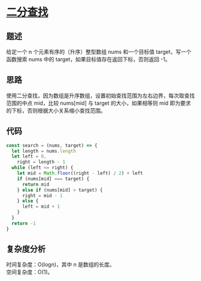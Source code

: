 # [二分查找](https://leetcode.cn/problems/binary-search)

## 题述

给定一个 n 个元素有序的（升序）整型数组 nums 和一个目标值 target，写一个函数搜索 nums 中的 target，如果目标值存在返回下标，否则返回 -1。

## 思路

使用二分查找，因为数组是升序数组，设置初始查找范围为左右边界，每次取查找范围的中点 mid，比较 nums[mid] 与 target 的大小，如果相等则 mid 即为要求的下标，否则根据大小关系缩小查找范围。

## 代码

```javascript
const search = (nums, target) => {
  let length = nums.length
  let left = 0,
    right = length - 1
  while (left <= right) {
    let mid = Math.floor((right - left) / 2) + left
    if (nums[mid] === target) {
      return mid
    } else if (nums[mid] > target) {
      right = mid - 1
    } else {
      left = mid + 1
    }
  }
  return -1
}
```

## 复杂度分析

时间复杂度：O(log⁡n)，其中 n 是数组的长度。  
空间复杂度：O(1)。
